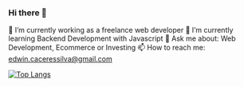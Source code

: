 ### Hi there 👋

🔭 I’m currently working as a freelance web developer
🌱 I’m currently learning Backend Development with Javascript
💬 Ask me about: Web Development, Ecommerce or Investing
📫 How to reach me: edwin.caceressilva@gmail.com


[![Top Langs](https://github-readme-stats.vercel.app/api/top-langs/?username=edwincaceres24&layout=compact)](https://github.com/anuraghazra/github-readme-stats)


<!--
**edwincaceres24/edwincaceres24** is a ✨ _special_ ✨ repository because its `README.md` (this file) appears on your GitHub profile.

Here are some ideas to get you started:

- 🔭 I’m currently working on ...
- 🌱 I’m currently learning ...
- 👯 I’m looking to collaborate on ...
- 🤔 I’m looking for help with ...
- 💬 Ask me about ...
- 📫 How to reach me: ...
- 😄 Pronouns: ...
- ⚡ Fun fact: ...
-->
